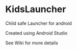 KidsLauncher
============

Child safe Launcher for android

Created using Android Studio

See Wiki for more details
